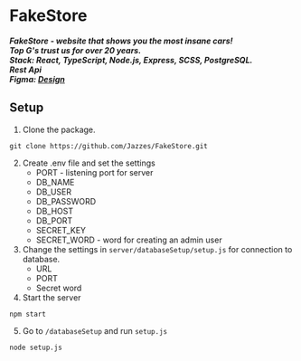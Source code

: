 # FakeStore

***FakeStore - website that shows you the most insane cars!<br/>
Top G's trust us for over 20 years.<br/>
Stack: React, TypeScript, Node.js, Express, SCSS, PostgreSQL.<br/>
Rest Api<br/>
Figma: [Design](https://www.figma.com/file/NSWJ4okPtl5Sb1EZbLcjww/Untitled?node-id=0%3A1&t=aZPMt9jHaS0wDSBO-1)***

## Setup

1. Clone the package.
```
git clone https://github.com/Jazzes/FakeStore.git
```
2. Create .env file and set the settings
   -  PORT - listening port for server
   -  DB_NAME
   -  DB_USER
   -  DB_PASSWORD
   -  DB_HOST
   -  DB_PORT
   -  SECRET_KEY
   -  SECRET_WORD - word for creating an admin user
3. Change the settings in `server/databaseSetup/setup.js` for connection to database.
   - URL
   - PORT
   - Secret word
4. Start the server
```
npm start
```
5. Go to `/databaseSetup` and run `setup.js`
```
node setup.js
```
